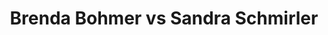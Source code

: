 ---
title: Brenda Bohmer vs Sandra Schmirler
player1:
  name: Bohmer, Brenda
  percent: 72
  wins: 1
  losses: 1
player2:
  name: Schmirler, Sandra
  percent: 77
  wins: 1
  losses: 1
games:
- player1:
    team: AB
    position: Second
    percent: 77
    win: 0
    loss: 1
  player2:
    team: SK
    position: Fourth
    percent: 97
    win: 1
    loss: 0
  event: Hearts
  year: 1997
  draw: Round Robin(14)
  score: SK 9 - AB 2
- player1:
    team: AB
    position: Second
    percent: 67
    win: 1
    loss: 0
  player2:
    team: CA
    position: Fourth
    percent: 48
    win: 0
    loss: 1
  event: Hearts
  year: 1998
  draw: Round Robin(13)
  score: CA 2 - AB 9
- player1:
    team: BOR
    position: Second
    percent: 76
    win: 1
    loss: 0
  player2:
    team: SCHM
    position: Fourth
    percent: 56
    win: 0
    loss: 1
  event: Trials (Women)
  year: 1997
  draw: Round Robin(2)
  score: SCHM 4 - BOR 7
---